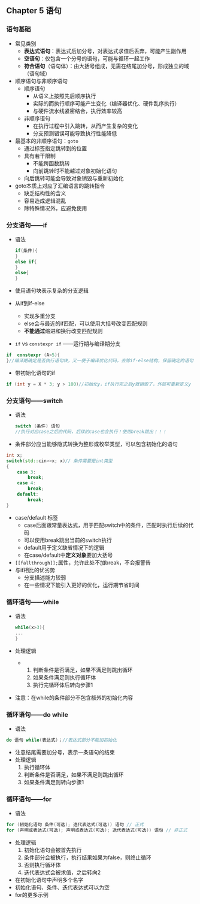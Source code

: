 ## Chapter 5 语句

### 语句基础

- 常见类别
  - **表达式语句**：表达式后加分号，对表达式求值后丢弃，可能产生副作用
  - **空语句**：仅包含一个分号的语句，可能与循环一起工作
  - **符合语句**（语句体）：由大括号组成，无需在结尾加分号，形成独立的域（语句域） 
- 顺序语句与非顺序语句
  - 顺序语句
    - 从语义上按照先后顺序执行
    - 实际的而执行顺序可能产生变化（编译器优化、硬件乱序执行）
    - 与硬件流水线紧密结合，执行效率较高
  - 非顺序语句
    - 在执行过程中引入跳转，从而产生复杂的变化
    - 分支预测错误可能导致执行性能降低
- 最基本的非顺序语句：`goto`
  - 通过标签指定跳转到的位置
  - 具有若干限制
    - 不能跨函数跳转
    - 向前跳转时不能越过对象初始化语句
  - 向后跳转可能会导致对象销毁与重新初始化
- goto本质上对应了汇编语言的跳转指令
  - 缺乏结构性的含义
  - 容易造成逻辑混乱
  - 除特殊情况外，应避免使用

### 分支语句——if

- 语法

  ```c++
  if(条件){
  }
  else if{
  }
  else{
  }
  ```

- 使用语句块表示复杂的分支逻辑

- 从if到if-else

  - 实现多重分支
  - else会与最近的if匹配，可以使用大括号改变匹配规则
  - **不能通过**缩进和换行改变匹配规则

- `if` vs `constexpr if` ——运行期与编译期分支

```C++
if  constexpr (A>5){
}//编译期确定是否执行语句块，又一便于编译优化代码，去除if-else结构，保留确定的语句
```

- 带初始化语句的if

```C++
if (int y = X * 3; y > 100)//初始化y，if执行完之后y就销毁了，外部可重新定义y
```

### 分支语句——switch

- 语法

  ```c++
  switch (条件) 语句
  //执行对应case之后的代码，后续的case也会执行！使用break跳出！！！
  ```

- 条件部分应当能够隐式转换为整形或枚举类型，可以包含初始化的语句

```C++
int x;
switch(std::cin>>x; x)// 条件需要是int类型
{
	case 3:
		break;
    case 4:
        break;
    default:
        break; 
}
```

- case/default 标签
  - case后面跟常量表达式，用于匹配switch中的条件，匹配时执行后续的代码
  - 可以使用break跳出当前的switch执行
  - default用于定义缺省情况下的逻辑
  - 在case/default中**定义对象**要加大括号
- `[[fallthrough]];`属性，允许此处不加break，不会报警告
- 与if相比的优劣势
  - 分支描述能力较弱
  - 在一些情况下能引入更好的优化，运行期节省时间

### 循环语句——while

- 语法

  ```C++
  while(x>3){
  ...
  }
  ```

- 处理逻辑

  - 1. 判断条件是否满足，如果不满足则跳出循环
    2. 如果条件满足则执行循环体
    3. 执行完循环体后转向步骤1

- 注意：在while的条件部分不包含额外的初始化内容

### 循环语句——do while

- 语法

```C++
do 语句 while(表达式)；//表达式部分不能加初始化
```

- 注意结尾需要加分号，表示一条语句的结束
- 处理逻辑  
  1. 执行循环体
  2. 判断条件是否满足，如果不满足则跳出循环
  3. 如果条件满足则转向步骤1

### 循环语句——for

- 语法

```c++
for (初始化语句 条件(可选); 迭代表达式(可选)) 语句 // 正式
for (声明或表达式(可选); 声明或表达式(可选); 迭代表达式(可选)) 语句 // 非正式
```

- 处理逻辑
  1. 初始化语句会被首先执行
  2. 条件部分会被执行，执行结果如果为false，则终止循环
  3. 否则执行循环体
  4. 迭代表达式会被求值，之后转向2
- 在初始化语句中声明多个名字
- 初始化语句、条件、迭代表达式可以为空
- for的更多示例



















